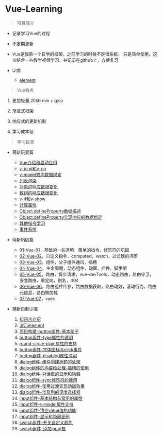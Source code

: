 # Vue-Learning

> 项目简介

* 记录学习Vue的过程

* 不定期更新

* Vue是我第一个自学的框架，之前学习的时候不是很系统，
    只是简单使用，这次结合一些教学视频学习，并记录在github上，方便复习

* UI库
    * [element](https://element.eleme.cn/#/zh-CN/)    
    
> Vue特点

1. 更加轻量,20kb min + gzip

2. 渐进式框架

3. 响应式的更新机制

4. 学习成本低 

> 学习目录

* 萌新玩耍篇

    * [Vue介绍和启动应用](./01-萌新玩耍篇/01-Vue介绍和启动应用/Vue介绍和启动应用.md)
    * [v-bind和v-on](./01-萌新玩耍篇/02-v-bind和v-on/v-bind和v-on.md)
    * [v-model双向数据绑定](./01-萌新玩耍篇/03-v-model双向数据绑定/v-model双向数据绑定.md)
    * [列表渲染](./01-萌新玩耍篇/04-列表渲染/列表渲染.md)
    * [对象的响应数据变化](./01-萌新玩耍篇/05-对象的响应数据变化/对象的响应数据变化.md)
    * [数组的响应数据变化](./01-萌新玩耍篇/06-数组的响应数据变化/数组的响应数据变化.md)
    * [v-if和v-show](./01-萌新玩耍篇/07-v-if和v-show/v-if和v-show.md)
    * [计算属性](./01-萌新玩耍篇/08-计算属性/计算属性.md)
    * [Object.defineProperty数据描述](./01-萌新玩耍篇/09-Object.defineProperty数据描述/Object.defineProperty数据描述.md)
    * [Object.defineProperty实现响应的数据绑定](./01-萌新玩耍篇/10-Object.defineProperty实现响应的数据绑定/Object.defineProperty实现响应的数据绑定.md)
    * [其他指令学习](./01-萌新玩耍篇/11-其他指令学习/其他指令学习.md)
    * [事件系统](./01-萌新玩耍篇/12-事件系统/事件系统.md)

* 萌新巩固篇 
    * [01-Vue-01](./02-萌新巩固篇/01-Vue-01/Vue-01.md)，基础的一些选项，简单的指令，修饰符的巩固
    * [02-Vue-02](./02-萌新巩固篇/02-Vue-02/Vue-02.md)，自定义指令，computed，watch，过滤器的巩固
    * [03-Vue-03](./02-萌新巩固篇/03-Vue-03/Vue-03.md)，组件，父子组件通讯，插槽
    * [04-Vue-04](./02-萌新巩固篇/04-Vue-04/Vue-04.md)，生命周期，动态组件，动画，插件，脚手架
    * [05-Vue-05](./02-萌新巩固篇/05-Vue-05/Vue-05.md)，路由，异步请求，vue-devTools，动态路由，路由守卫，嵌套路由，重定向，别名，404
    * [06-Vue-06](./02-萌新巩固篇/06-Vue-06/Vue-06.md)，路由组件传参，路由数据获取，路由动效，滚动行为，路由元信息，路由懒加载
    * [07-Vue-07](./02-萌新巩固篇/07-Vue-07/Vue-07.md)，vuex

* 萌新自制UI库
    1. [知识点介绍](./03-萌新自制UI库/01-知识点介绍/知识点介绍.md)    
    2. [演示element](./03-萌新自制UI库/02-演示element/演示element.md)    
    3. [项目构建-button组件-基本架子](./03-萌新自制UI库/03-项目构建-button组件-基本架子/项目构建-button组件-基本架子.md)    
    4. [button组件-type属性的说明](./03-萌新自制UI库/04-button组件-type属性的说明/button组件-type属性的说明.md)    
    5. [round-circle-plain属性的支持](./03-萌新自制UI库/05-round-circle-plain属性的支持/round-circle-plain属性的支持.md)    
    6. [button组件-字体图标与click事件](./03-萌新自制UI库/06-button组件-字体图标与click事件/button组件-字体图标与click事件.md)    
    7. [button组件-disabled属性说明](./03-萌新自制UI库/07-button组件-disabled属性说明/button组件-disabled属性说明.md)    
    8. [dialog组件-组件创建标题的处理](./03-萌新自制UI库/08-dialog组件-组件创建标题的处理/dialog组件-组件创建标题的处理.md)    
    9. [dialog组件的内容给处理-插槽的使用](./03-萌新自制UI库/09-dialog组件的内容给处理-插槽的使用/dialog组件的内容给处理-插槽的使用.md)    
    10. [dialog组件-对话框的显示和隐藏](./03-萌新自制UI库/10-dialog组件-对话框的显示和隐藏/dialog组件-对话框的显示和隐藏.md)    
    11. [dialog组件-sync修饰符的使用](./03-萌新自制UI库/11-dialog组件-sync修饰符的使用/dialog组件-sync修饰符的使用.md)    
    12. [dialog组件-使用过渡实现动画效果](./03-萌新自制UI库/12-dialog组件-使用过渡实现动画效果/dialog组件-使用过渡实现动画效果.md)    
    13. [dialog组件-涉及到的深度选择器](./03-萌新自制UI库/13-dialog组件-涉及到的深度选择器/dialog组件-涉及到的深度选择器.md)    
    14. [input组件-基本结构与常用的属性](./03-萌新自制UI库/14-input组件-基本结构与常用的属性/input组件-基本结构与常用的属性.md)    
    15. [input组件-v-model属性支持](./03-萌新自制UI库/15-input组件-v-model属性支持/input组件-v-model属性支持.md)    
    16. [input组件-清空value值的功能](./03-萌新自制UI库/16-input组件-清空value值的功能/input组件-清空value值的功能.md)    
    17. [input组件-显示和隐藏密码](./03-萌新自制UI库/17-input组件-显示和隐藏密码/input组件-显示和隐藏密码.md)    
    18. [switch组件-开关自定义颜色](./03-萌新自制UI库/18-switch组件-开关自定义颜色/switch组件-开关自定义颜色.md)    
    19. [switch组件-添加input框](./03-萌新自制UI库/19-switch组件-添加input框/switch组件-添加input框.md)    
